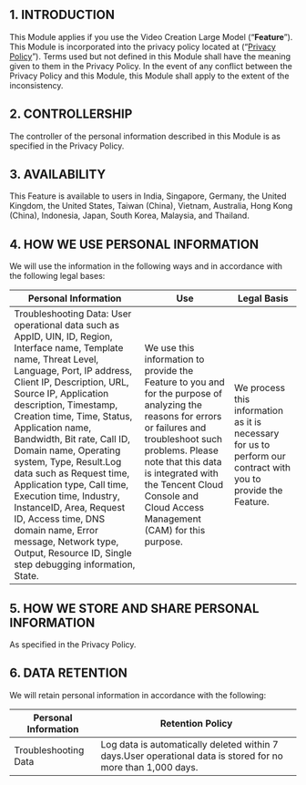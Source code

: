 ## 1. INTRODUCTION

This Module applies if you use the Video Creation Large Model (“**Feature**”). This Module is incorporated into the privacy policy located at  (“[Privacy Policy](https://intl.cloud.tencent.com/document/product/301/17345)”). Terms used but not defined in this Module shall have the meaning given to them in the Privacy Policy. In the event of any conflict between the Privacy Policy and this Module, this Module shall apply to the extent of the inconsistency.

## 2. CONTROLLERSHIP

The controller of the personal information described in this Module is as specified in the Privacy Policy.

## 3. AVAILABILITY

This Feature is available to users in India, Singapore, Germany, the United Kingdom, the United States, Taiwan (China), Vietnam, Australia, Hong Kong (China), Indonesia, Japan, South Korea, Malaysia, and Thailand.

## 4. HOW WE USE PERSONAL INFORMATION

We will use the information in the following ways and in accordance with the following legal bases:

| Personal Information                                         | Use                                                          | Legal Basis                                                  |
| ------------------------------------------------------------ | ------------------------------------------------------------ | ------------------------------------------------------------ |
| Troubleshooting Data: User   operational data such as AppID,   UIN, ID, Region, Interface name, Template name, Threat Level, Language, Port,   IP address, Client IP, Description, URL, Source IP, Application description, Timestamp,   Creation time, Time, Status, Application name, Bandwidth, Bit rate, Call ID, Domain   name, Operating system, Type, Result.Log   data such as Request time, Application type, Call time, Execution time, Industry,   InstanceID, Area, Request ID, Access time, DNS domain name, Error message, Network   type, Output, Resource ID, Single step debugging information, State. | We use this information to   provide the Feature to you and for the   purpose of analyzing the reasons for errors or failures and troubleshoot such   problems. Please note that this data is   integrated with the Tencent Cloud Console and Cloud Access Management (CAM)   for this purpose. | We process this information   as it is necessary for us to perform our contract with you to provide the   Feature. |



## 5. HOW WE STORE AND SHARE PERSONAL INFORMATION

As specified in the Privacy Policy. 

## 6. DATA RETENTION

We will retain personal information in accordance with the following:

| Personal Information | Retention Policy                                             |
| -------------------- | ------------------------------------------------------------ |
| Troubleshooting Data | Log data is automatically deleted   within 7 days.User operational data is stored   for no more than 1,000 days. |
